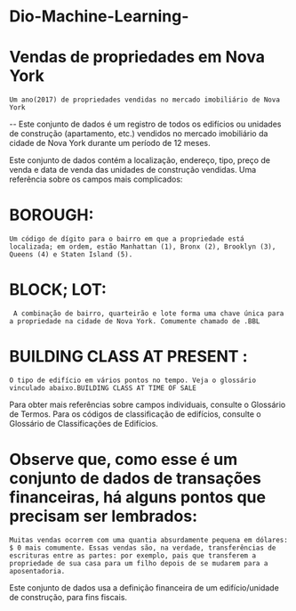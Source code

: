 # Dio-Machine-Learning-

  # Vendas de propriedades em Nova York
    Um ano(2017) de propriedades vendidas no mercado imobiliário de Nova York

-- Este conjunto de dados é um registro de todos os edifícios ou unidades de construção (apartamento, etc.) vendidos no mercado imobiliário da cidade de Nova York durante um período de 12 meses.

  Este conjunto de dados contém a localização, endereço, tipo, preço de venda e data de venda das unidades de construção vendidas. Uma referência sobre os campos mais complicados:

   # BOROUGH:
    Um código de dígito para o bairro em que a propriedade está localizada; em ordem, estão Manhattan (1), Bronx (2), Brooklyn (3), Queens (4) e Staten Island (5).

   # BLOCK; LOT: 
     A combinação de bairro, quarteirão e lote forma uma chave única para a propriedade na cidade de Nova York. Comumente chamado de .BBL

  # BUILDING CLASS AT PRESENT  :
    O tipo de edifício em vários pontos no tempo. Veja o glossário vinculado abaixo.BUILDING CLASS AT TIME OF SALE
Para obter mais referências sobre campos individuais, consulte o Glossário de Termos. Para os códigos de classificação de edifícios, consulte o Glossário de Classificações de Edifícios.

  # Observe que, como esse é um conjunto de dados de transações financeiras, há alguns pontos que precisam ser lembrados:

    Muitas vendas ocorrem com uma quantia absurdamente pequena em dólares: $ 0 mais comumente. Essas vendas são, na verdade, transferências de escrituras entre as partes: por exemplo, pais que transferem a propriedade de sua casa para um filho depois de se mudarem para a aposentadoria.
Este conjunto de dados usa a definição financeira de um edifício/unidade de construção, para fins fiscais. 

```markdown![Graficos](https://github.com/Agga-07/Dio-Machine-Learning-/blob/main/Grafico1.png)

